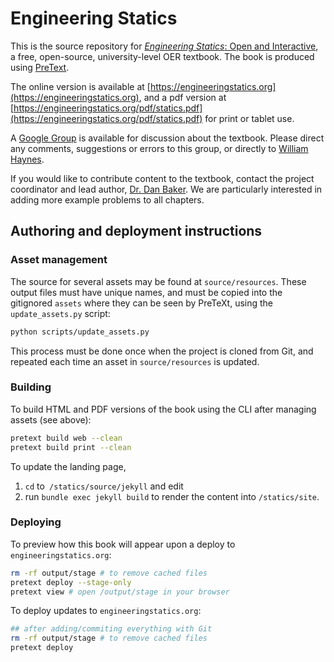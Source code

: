 # Engineering Statics

This is the source repository for [*Engineering Statics*: Open and Interactive](https://engineeringstatics.org), a free, open-source, university-level OER textbook.  The book is produced using [PreText](https://pretextbook.org).

The online  version  is available at [https://engineeringstatics.org](https://engineeringstatics.org), and a pdf version at [https://engineeringstatics.org/pdf/statics.pdf](https://engineeringstatics.org/pdf/statics.pdf) for print or tablet use.

A [Google Group](https://groups.google.com/g/engineering-statics-oer-text) is available for discussion about the textbook.  Please 
direct any comments, suggestions or errors to this group, or directly to [William Haynes](mailto:whaynes@maritime.edu).  

If you would like to contribute content to the textbook, contact the project coordinator and lead author, [Dr. Dan Baker](mailto:dan.baker@colostate.edu).  We are particularly interested in adding more example problems to all chapters.  

## Authoring and deployment instructions

### Asset management

The source for several assets may be found at `source/resources`. These output files must have unique names, and must be copied into the gitignored `assets`  where they can be seen by PreTeXt, using the `update_assets.py` script:

```bash
python scripts/update_assets.py
```

This process must be done once when the project is cloned from Git, and repeated
each time an asset in `source/resources` is updated.

### Building

To build HTML and PDF versions of the book using the CLI after managing assets
(see above):

```bash
pretext build web --clean
pretext build print --clean
```
To update the landing page,
1. `cd` to` /statics/source/jekyll` and edit
2. run `bundle exec jekyll build` to render the content into `/statics/site`.  

### Deploying

To preview how this book will appear upon a deploy to `engineeringstatics.org`:

```bash
rm -rf output/stage # to remove cached files
pretext deploy --stage-only
pretext view # open /output/stage in your browser
```

To deploy updates to `engineeringstatics.org`:

```bash
## after adding/commiting everything with Git
rm -rf output/stage # to remove cached files
pretext deploy
```